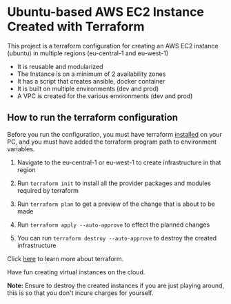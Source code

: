 # Ubuntu-based AWS EC2 Instance Created with Terraform

This project is a terraform configuration for creating an AWS EC2 instance (ubuntu)
in multiple regions (eu-central-1 and eu-west-1)

- It is reusable and modularized
- The Instance is on a minimum of 2 availability zones
- It has a script that creates ansible, docker container
- It is built on multiple environments (dev and prod)
- A VPC is created for the various environments (dev and prod)

## How to run the terraform configuration

Before you run the configuration, you must have terraform [installed](https://developer.hashicorp.com/terraform/install?product_intent=terraform) on your PC, and you must have added the terraform program path to environment variables.

1) Navigate to the eu-central-1 or eu-west-1 to create infrastructure in that region

2) Run `terraform init` to install all the provider packages and modules required by terraform

3) Run `terraform plan` to get a preview of the change that is about to be made

4) Run `terraform apply --auto-approve` to effect the planned changes

5) You can run `terraform destroy --auto-approve` to destroy the created infrastructure


Click [here](https://developer.hashicorp.com/terraform?product_intent=terraform) to learn more about terraform.

Have fun creating virtual instances on the cloud. 

**Note:** Ensure to destroy the created instances if you are just playing around, this is so that you don't incure charges for yourself.
